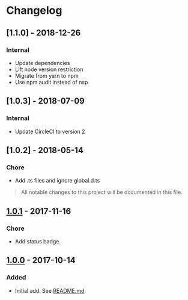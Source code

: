 # Changelog

## [1.1.0] - 2018-12-26
### Internal
- Update dependencies
- Lift node version restriction
- Migrate from yarn to npm
- Use npm audit instead of nsp

## [1.0.3] - 2018-07-09
### Internal
- Update CircleCI to version 2

## [1.0.2] - 2018-05-14
### Chore
- Add .ts files and ignore global.d.ts

> All notable changes to this project will be documented in this file.

## [1.0.1] - 2017-11-16
### Chore
- Add status badge.

[1.0.1]: https://github.com/invisible-tech/basic-tests/releases/tag/v1.0.1

## [1.0.0] - 2017-10-14
### Added
- Initial add. See [README.md](README.md)

[1.0.0]: https://github.com/invisible-tech/basic-tests/releases/tag/v1.0.0
